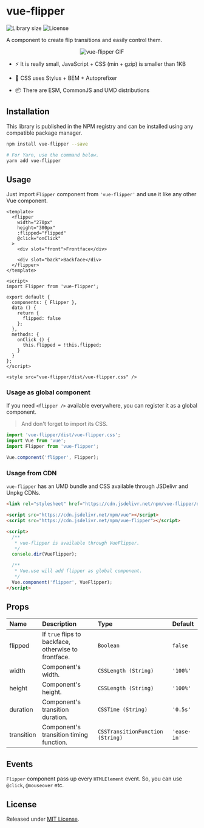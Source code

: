# vue-flipper

![Library size](https://badgen.net/bundlephobia/minzip/vue-flipper)
![License](https://badgen.net/github/license/VitorLuizC/vue-flipper)

A component to create flip transitions and easily control them.

<p align="center">
  <img
    src="https://media.giphy.com/media/XKSCnlDkjbaXEkSODW/giphy.gif"
    alt="vue-flipper GIF"
    title="A GIF shows VueFlipper example."
  />
</p>

- :zap: It is really small, JavaScript + CSS (min + gzip) is smaller than 1KB

- :art: CSS uses Stylus + BEM + Autoprefixer

- :package: There are ESM, CommonJS and UMD distributions

## Installation

This library is published in the NPM registry and can be installed using any compatible package manager.

```sh
npm install vue-flipper --save

# For Yarn, use the command below.
yarn add vue-flipper
```

## Usage

Just import `Flipper` component from `'vue-flipper'` and use it like any other Vue component.

```vue
<template>
  <flipper
    width="270px"
    height="300px"
    :flipped="flipped"
    @click="onClick"
  >
    <div slot="front">Frontface</div>

    <div slot="back">Backface</div>
  </flipper>
</template>

<script>
import Flipper from 'vue-flipper';

export default {
  components: { Flipper },
  data () {
    return {
      flipped: false
    };
  },
  methods: {
    onClick () {
      this.flipped = !this.flipped;
    }
  }
};
</script>

<style src="vue-flipper/dist/vue-flipper.css" />
```

### Usage as global component

If you need `<flipper />` available everywhere, you can register it as a global component.

> And don't forget to import its CSS.

```js
import 'vue-flipper/dist/vue-flipper.css';
import Vue from 'vue';
import Flipper from 'vue-flipper';

Vue.component('flipper', Flipper);
```

### Usage from CDN

`vue-flipper` has an UMD bundle and CSS available through JSDelivr and Unpkg CDNs.

```html
<link rel="stylesheet" href="https://cdn.jsdelivr.net/npm/vue-flipper/dist/vue-flipper.css" />

<script src="https://cdn.jsdelivr.net/npm/vue"></script>
<script src="https://cdn.jsdelivr.net/npm/vue-flipper"></script>

<script>
  /**
   * vue-flipper is available through VueFlipper.
   */
  console.dir(VueFlipper);

  /**
   * Vue.use will add flipper as global component.
   */
  Vue.component('flipper', VueFlipper);
</script>
```

## Props

| Name | Description | Type | Default
|:---- |:----------- |:---- |:-------
| flipped | If `true` flips to backface, otherwise to frontface. | `Boolean` | `false`
| width | Component's width. | `CSSLength (String)` | `'100%'`
| height | Component's height. | `CSSLength (String)` | `'100%'`
| duration | Component's transition duration. | `CSSTime (String)` | `'0.5s'`
| transition | Component's transition timing function. | `CSSTransitionFunction (String)` | `'ease-in'`

## Events

`Flipper` component pass up every `HTMLElement` event. So, you can use `@click`, `@mouseover` etc.

## License

Released under [MIT License](./LICENSE).
